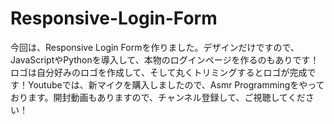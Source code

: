 # Responsive-Login-Form

今回は、Responsive Login Formを作りました。デザインだけですので、JavaScriptやPythonを導入して、本物のログインページを作るのもありです！ロゴは自分好みのロゴを作成して、そして丸くトリミングするとロゴが完成です！Youtubeでは、新マイクを購入しましたので、Asmr Programmingをやっております。開封動画もありますので、チャンネル登録して、ご視聴してください！
